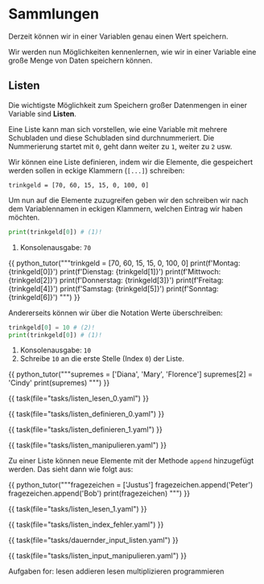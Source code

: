 # Sammlungen

Derzeit können wir in einer Variablen genau einen Wert speichern.

Wir werden nun Möglichkeiten kennenlernen, wie wir in einer Variable eine große Menge von Daten speichern können.

## Listen

Die wichtigste Möglichkeit zum Speichern großer Datenmengen in einer Variable sind **Listen**.

Eine Liste kann man sich vorstellen, wie eine Variable mit mehrere Schubladen und diese Schubladen sind
durchnummeriert. Die Nummerierung startet mit `0`, geht dann weiter zu `1`, weiter zu `2` usw.

Wir können eine Liste definieren, indem wir die Elemente, die gespeichert werden sollen in eckige Klammern (`[...]`)
schreiben:

```
trinkgeld = [70, 60, 15, 15, 0, 100, 0]
```

Um nun auf die Elemente zuzugreifen geben wir den schreiben wir nach dem Variablennamen in eckigen Klammern,
welchen Eintrag wir haben möchten.

```python
print(trinkgeld[0]) # (1)!
```

1. Konsolenausgabe: `70`

{{ python_tutor("""trinkgeld = [70, 60, 15, 15, 0, 100, 0]
print(f'Montag: {trinkgeld[0]}')
print(f'Dienstag: {trinkgeld[1]}')
print(f'Mittwoch: {trinkgeld[2]}')
print(f'Donnerstag: {trinkgeld[3]}')
print(f'Freitag: {trinkgeld[4]}')
print(f'Samstag: {trinkgeld[5]}')
print(f'Sonntag: {trinkgeld[6]}')
""") }}

Andererseits können wir über die Notation Werte überschreiben:

```python
trinkgeld[0] = 10 # (2)!
print(trinkgeld[0]) # (1)!
```

1. Konsolenausgabe: `10`
2. Schreibe `10` an die erste Stelle (Index `0`) der Liste.

{{ python_tutor("""supremes = ['Diana', 'Mary', 'Florence']
supremes[2] = 'Cindy'
print(supremes)
""") }}

{{ task(file="tasks/listen_lesen_0.yaml") }}

{{ task(file="tasks/listen_definieren_0.yaml") }}

{{ task(file="tasks/listen_definieren_1.yaml") }}

{{ task(file="tasks/listen_manipulieren.yaml") }}


Zu einer Liste können neue Elemente mit der Methode `append` hinzugefügt werden. Das sieht dann wie folgt aus:

{{ python_tutor("""fragezeichen = ['Justus']
fragezeichen.append('Peter')
fragezeichen.append('Bob')
print(fragezeichen)
""") }}

{{ task(file="tasks/listen_lesen_1.yaml") }}

{{ task(file="tasks/listen_index_fehler.yaml") }}

{{ task(file="tasks/dauernder_input_listen.yaml") }}

{{ task(file="tasks/listen_input_manipulieren.yaml") }}


Aufgaben for:
lesen
addieren lesen
multiplizieren programmieren
